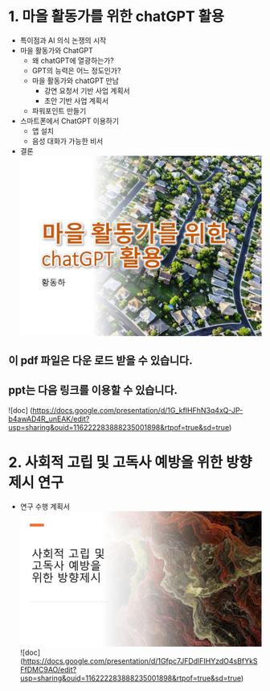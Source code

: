 # 1. 마을 활동가를 위한 chatGPT 활용 
  * 특이점과 AI 의식 논쟁의 시작
  * 마을 활동가와 ChatGPT
      * 왜 chatGPT에 열광하는가?
      * GPT의 능력은 어느 정도인가?
      * 마을 활동가와 chatGPT 만남
          * 강연 요청서 기반 사업 계획서
          * 초안 기반 사업 계획서
      * 파워포인트 만들기
  * 스마트폰에서 ChatGPT 이용하기
      * 앱 설치
      * 음성 대화가 가능한 비서
  * 결론
![image](https://github.com/Emmett6401/docs_Dangjin/blob/main/img/%EB%A7%88%EC%9D%84%ED%99%9C%EB%8F%99%EA%B0%80%EB%A5%BC%EC%9C%84%ED%95%9C.png)
## 이 pdf 파일은 다운 로드 받을 수 있습니다. 
## ppt는 다음 링크를 이용할 수 있습니다. 
![doc] (https://docs.google.com/presentation/d/1G_kfIHFhN3q4xQ-JP-b4awAD4R_unEAK/edit?usp=sharing&ouid=116222283888235001898&rtpof=true&sd=true)
# 2. 사회적 고립 및 고독사 예방을 위한 방향제시 연구
  * 연구 수행 계획서 
![image](https://github.com/Emmett6401/docs_Dangjin/blob/main/img/%EC%82%AC%ED%9A%8C%EC%A0%81%EA%B3%A0%EB%A6%BD%EA%B3%A0%EB%8F%85%EC%82%AC.png)
![doc] (https://docs.google.com/presentation/d/1Gfpc7JFDdlFIHYzdO4sBfYkSFfDMC9AO/edit?usp=sharing&ouid=116222283888235001898&rtpof=true&sd=true)
